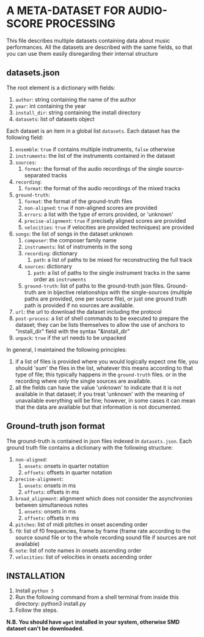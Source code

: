 # A META-DATASET FOR AUDIO-SCORE PROCESSING

This file describes multiple datasets containing data about music
performances. All the datasets are described with the same fields, so that
you can use them easily disregarding their internal structure


## datasets.json
The root element is a dictionary with fields:
1. `author`: string containing the name of the author
2. `year`: int containing the year
3. `install_dir`: string containing the install directory
4. `datasets`: list of datasets object

Each dataset is an item in a global list `datasets`.
Each dataset has the following field:
1. `ensemble`: `true` if contains multiple instruments, `false` otherwise
2. `instruments`: the list of the instruments contained in the dataset
3. `sources`:
    1. `format`: the format of the audio recordings of the single
source-separated tracks
4. `recording`:
    1. `format`: the format of the audio recordings of the mixed tracks
5. `ground-truth`:
    1. `format`: the format of the ground-truth files
    2. `non-aligned`: `true` if non-aligned scores are provided
    3. `errors`: a list with the type of errors provided, or 'unknown'
    4. `precise-alignment`: `true` if precisely aligned scores are provided
    5. `velocities`: `true` if velocities are provided
techniques) are provided
6.  `songs`: the list of songs in the dataset unknown
    1. `composer`: the composer family name
    2. `instruments`: list of instruments in the song
    3. `recording`: dictionary
        1. `path`: a list of paths to be mixed for reconstructing the full track
    4. `sources`: dictionary
        1. `path`: a list of paths to the single instrument tracks in the same
order as `instruments`
    5. `ground-truth`: list of paths to the ground-truth json files. Ground-truth are in
bijective relationships with the single-sources (multiple paths are provided, one per
source file), or just one ground truth path is provided if no sources are available.
7.  `url`: the url to download the dataset including the protocol
8.  `post-process`: a list of shell commands to be executed to prepare the
dataset; they can be lists themselves to allow the use of anchors to "install_dir"
field with the syntax "&install_dir"
9.  `unpack`: `true` if the url needs to be unpacked


In general, I maintained the following principles:
1. if a list of files is provided where you would logically expect one file,
you should 'sum' the files in the list, whatever this means according to that
type of file; this typically happens in the `ground-truth` files. or in the recording
where only the single sources are available.
2. all the fields can have the value 'unknown' to indicate that it is not
available in that dataset; if you treat 'unknown' with the meaning of unavailable everything will be fine; however, in some cases it can mean that the data are available but that information is not documented.

## Ground-truth json format

The ground-truth is contained in json files indexed in `datasets.json`. Each ground truth
file contains a dictionary with the following structure:
1. `non-aligned`:
    1. `onsets`: onsets in quarter notation
    2. `offsets`: offsets in quarter notation
2. `precise-alignment`:
    1. `onsets`: onsets in ms
    2. `offsets`: offsets in ms
3. `broad_alignment`: alignment which does not consider the asynchronies between
simultaneous notes
    1. `onsets`: onsets in ms
    2. `offsets`: offsets in ms
4. `pitches`: list of midi pitches in onset ascending order
5. `f0`: list of f0 frequencies, frame by frame (frame rate according to the source sound
file or to the whole recording sound file if sources are not available)
6. `note`: list of note names in onsets ascending order
7. `velocities`: list of velocities in onsets ascending order

## INSTALLATION
1. Install `python 3`
2. Run the following command from a shell terminal from inside this
directory: python3 install.py
3. Follow the steps.

**N.B. You should have `wget` installed in your system, otherwise SMD dataset
can't be downloaded.**

